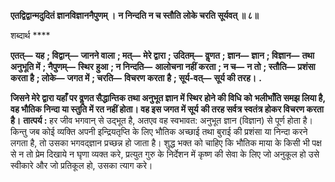 **एतद्विद्वान्मदुदितं ज्ञानविज्ञाननैपुणम् ।** **न निन्दति न च स्तौति लोके चरति सूर्यवत् ॥ ८॥** 

शब्दार्थ **** 

**एतत्—** **यह** **; विद्वान्—** **जानने वाला** **; मत्—** **मेरे द्वारा** **; उदितम्—** **वॢणत** **; ज्ञान—** **ज्ञान** **; विज्ञान—** **तथा अनुभूति में** **; नैपुणम्—** **स्थिर** **हुआ** **; न निन्दति—** **आलोचना नहीं करता** **; न च—** **न तो** **; स्तौति—** **प्रशंसा करता है** **; लोके—** **जगत में** **; चरति—** **विचरण करता** **है** **; सूर्य-वत्—** **सूर्य की तरह।** **.** 

**जिसने मेरे द्वारा यहाँ पर वॢणत सैद्धान्तिक तथा अनुभूत ज्ञान में स्थिर होने की विधि को** **भलीभाँति समझ लिया है, वह भौतिक निन्दा या स्तुति में रत नहीं होता। वह इस जगत में सूर्य** **की तरह सर्वत्र स्वतंत्र होकर विचरण करता है।** **तात्पर्य :** हर जीव भगवान् से उद्भूत है, अतएव वह स्वभावत: अनुभूत ज्ञान (विज्ञान) से पूर्ण होता है। किन्तु जब कोई व्यक्ति अपनी इन्द्रियतृप्ति के लिए भौतिक अच्छाई तथा बुराई की प्रशंसा या निन्दा करने लगता है, तो उसका भगवद्ज्ञान प्रच्छन्न हो जाता है। शुद्ध भक्त को चाहिए कि भौतिक माया के किसी भी पक्ष से न तो प्रेम दिखाये न घृणा व्यक्त करे, प्रत्युत गुरु के निर्देशन में कृष्ण की सेवा के लिए जो अनुकूल हो उसे स्वीकारे और जो प्रतिकूल हो, उसका त्याग करे।  
